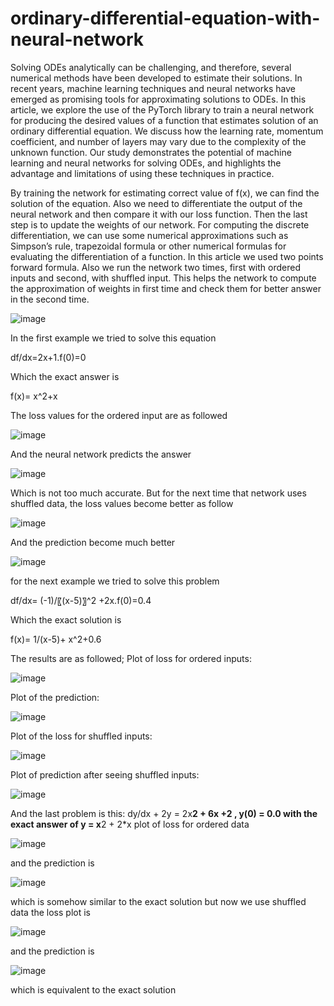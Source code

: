 # ordinary-differential-equation-with-neural-network
Solving ODEs analytically can be challenging, and therefore, several numerical methods have been developed to estimate their solutions. In recent years, machine learning techniques and neural networks have emerged as promising tools for approximating solutions to ODEs. In this article, we explore the use of the PyTorch library to train a neural network for producing the desired values of a function that estimates solution of an ordinary differential equation. We discuss how the learning rate, momentum coefficient, and number of layers may vary due to the complexity of the unknown function. Our study demonstrates the potential of machine learning and neural networks for solving ODEs, and highlights the advantage and limitations of using these techniques in practice.

By training the network for estimating correct value of f(x), we can find the solution of the equation. Also we need to differentiate the output of the neural network and then compare it with our loss function. Then the last step is to update the weights of our network.
For computing the discrete differentiation, we can use some numerical approximations such as Simpson’s rule, trapezoidal formula or other numerical formulas for evaluating the differentiation of a function. In this article we used two points forward formula. 
Also we run the network two times, first with ordered inputs and second, with shuffled input. This helps the network to compute the approximation of weights in first time and check them for better answer in the second time. 

![image](https://github.com/erfan-golshan/ordinary-differential-equation-with-neural-network/assets/129675348/7a9f1118-3c29-4e5d-86b4-e88d3d9d79e4)

In the first example we tried to solve this equation

df/dx=2x+1.f(0)=0

Which the exact answer is

f(x)= x^2+x

The loss values for the ordered input are as followed

![image](https://github.com/erfan-golshan/ordinary-differential-equation-with-neural-network/assets/129675348/66a2daec-e53d-4545-97a2-3ce88997fa18)

And the neural network predicts the answer 

![image](https://github.com/erfan-golshan/ordinary-differential-equation-with-neural-network/assets/129675348/7864ff15-6769-4fed-812c-1ccf473a8e54)

Which is not too much accurate. But for the next time that network uses shuffled data, the loss values become better as follow

![image](https://github.com/erfan-golshan/ordinary-differential-equation-with-neural-network/assets/129675348/af2ae7a0-1937-4aee-a5b4-a7f64915cf74)

And the prediction become much better

![image](https://github.com/erfan-golshan/ordinary-differential-equation-with-neural-network/assets/129675348/31dca2a4-0fcf-4cec-bb64-e0f5b8e62266)

for the next example we tried to solve this problem

df/dx=  (-1)/〖(x-5)〗^2 +2x.f(0)=0.4

Which the exact solution is

f(x)=  1/(x-5)+ x^2+0.6

The results are as followed;
Plot of loss for ordered inputs:

![image](https://github.com/erfan-golshan/ordinary-differential-equation-with-neural-network/assets/129675348/a890738c-ee86-4b93-8253-33ed5d897f18)

Plot of the prediction:

![image](https://github.com/erfan-golshan/ordinary-differential-equation-with-neural-network/assets/129675348/90b43796-9652-498e-80d3-c1c00580b33a)

Plot of the loss for shuffled inputs:

![image](https://github.com/erfan-golshan/ordinary-differential-equation-with-neural-network/assets/129675348/3775a205-4158-4699-84ae-6ff81531f671)

Plot of prediction after seeing shuffled inputs:

![image](https://github.com/erfan-golshan/ordinary-differential-equation-with-neural-network/assets/129675348/f004f8b4-c01e-4aa3-b114-8f4fd35e6f27)

And the last problem is this:
dy/dx + 2y = 2x**2 + 6x +2 , y(0) = 0.0
with the exact answer of
y = x**2 + 2*x
plot of loss for ordered data

![image](https://github.com/erfan-golshan/ordinary-differential-equation-with-neural-network/assets/129675348/6fa82f8c-79aa-4947-8819-a79636daa73f)

and the prediction is 

![image](https://github.com/erfan-golshan/ordinary-differential-equation-with-neural-network/assets/129675348/1878f93d-f825-4f45-ab85-9ec31f755583)

which is somehow similar to the exact solution
but now we use shuffled data
the loss plot is

![image](https://github.com/erfan-golshan/ordinary-differential-equation-with-neural-network/assets/129675348/2643f9b8-1fd1-499d-bbdc-6d67e7b60e89)

and the prediction is

![image](https://github.com/erfan-golshan/ordinary-differential-equation-with-neural-network/assets/129675348/8add27dc-c90c-4caa-873a-6367970a5678)

which is equivalent to the exact solution



